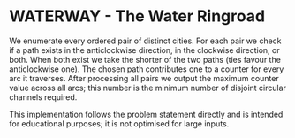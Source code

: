 # WATERWAY - The Water Ringroad

We enumerate every ordered pair of distinct cities. For each pair we check if a path exists in the anticlockwise direction, in the clockwise direction, or both. When both exist we take the shorter of the two paths (ties favour the anticlockwise one). The chosen path contributes one to a counter for every arc it traverses. After processing all pairs we output the maximum counter value across all arcs; this number is the minimum number of disjoint circular channels required.

This implementation follows the problem statement directly and is intended for educational purposes; it is not optimised for large inputs.
